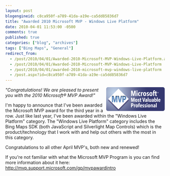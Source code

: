 ```yaml
---
layout: post
blogengineid: c8ca950f-a789-41da-a19e-ca5dd85836d7
title: "Awarded 2010 Microsoft MVP - Windows Live Platform"
date: 2010-04-01 11:53:00 -0500
comments: true
published: true
categories: ["blog", "archives"]
tags: ["Bing Maps", "General"]
redirect_from: 
  - /post/2010/04/01/Awarded-2010-Microsoft-MVP-Windows-Live-Platform.aspx
  - /post/2010/04/01/Awarded-2010-Microsoft-MVP-Windows-Live-Platform
  - /post/2010/04/01/awarded-2010-microsoft-mvp-windows-live-platform
  - /post.aspx?id=c8ca950f-a789-41da-a19e-ca5dd85836d7
---
```

<!-- more -->

<img style="float: right;" src="/files/MVP_Logo_Horizontal.png" alt="Microsoft Most Valuable Professional Award" />*"Congratulations! We are pleased to present you with the 2010 Microsoft&reg;  MVP Award!"*

I'm happy to announce that I've been awarded the Microsoft MVP award for the third year in a row. Just like last year, I've been awarded within the "Windows Live Platform" category. The "Windows Live Platform" category includes the Bing Maps SDK (both JavaScript and Silverlight Map Controls) which is the product/technology that I work with and help out others with the most in this category.

Congratulations to all other April MVP's, both new and renewed!

If you're not familiar with what the Microsoft MVP Program is you can find more information about it here: <a rel="nofollow" href="http://mvp.support.microsoft.com/gp/mvpawardintro">http://mvp.support.microsoft.com/gp/mvpawardintro</a>
